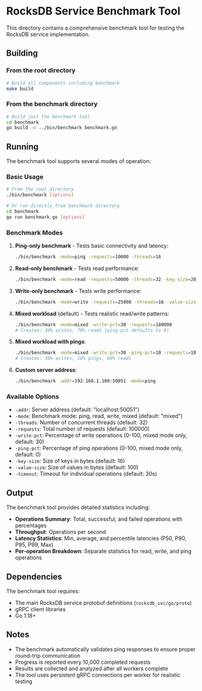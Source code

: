 # RocksDB Service Benchmark Tool

This directory contains a comprehensive benchmark tool for testing the RocksDB service implementation.

## Building

### From the root directory
```bash
# Build all components including benchmark
make build
```

### From the benchmark directory
```bash
# Build just the benchmark tool
cd benchmark
go build -o ../bin/benchmark benchmark.go
```

## Running

The benchmark tool supports several modes of operation:

### Basic Usage
```bash
# From the root directory
./bin/benchmark [options]

# Or run directly from benchmark directory
cd benchmark
go run benchmark.go [options]
```

### Benchmark Modes

1. **Ping-only benchmark** - Tests basic connectivity and latency:
   ```bash
   ./bin/benchmark -mode=ping -requests=10000 -threads=16
   ```

2. **Read-only benchmark** - Tests read performance:
   ```bash
   ./bin/benchmark -mode=read -requests=50000 -threads=32 -key-size=20
   ```

3. **Write-only benchmark** - Tests write performance:
   ```bash
   ./bin/benchmark -mode=write -requests=25000 -threads=16 -value-size=1024
   ```

4. **Mixed workload** (default) - Tests realistic read/write patterns:
   ```bash
   ./bin/benchmark -mode=mixed -write-pct=30 -requests=100000
   # Creates: 30% writes, 70% reads (ping-pct defaults to 0)
   ```

5. **Mixed workload with pings**:
   ```bash
   ./bin/benchmark -mode=mixed -write-pct=30 -ping-pct=10 -requests=100000
   # Creates: 30% writes, 10% pings, 60% reads
   ```

6. **Custom server address**:
   ```bash
   ./bin/benchmark -addr=192.168.1.100:50051 -mode=ping
   ```

### Available Options

- `-addr`: Server address (default: "localhost:50051")
- `-mode`: Benchmark mode: ping, read, write, mixed (default: "mixed")
- `-threads`: Number of concurrent threads (default: 32)
- `-requests`: Total number of requests (default: 100000)
- `-write-pct`: Percentage of write operations (0-100, mixed mode only, default: 30)
- `-ping-pct`: Percentage of ping operations (0-100, mixed mode only, default: 0)
- `-key-size`: Size of keys in bytes (default: 16)
- `-value-size`: Size of values in bytes (default: 100)
- `-timeout`: Timeout for individual operations (default: 30s)

## Output

The benchmark tool provides detailed statistics including:

- **Operations Summary**: Total, successful, and failed operations with percentages
- **Throughput**: Operations per second
- **Latency Statistics**: Min, average, and percentile latencies (P50, P90, P95, P99, Max)
- **Per-operation Breakdown**: Separate statistics for read, write, and ping operations

## Dependencies

The benchmark tool requires:
- The main RocksDB service protobuf definitions (`rocksdb_svc/go/proto`)
- gRPC client libraries
- Go 1.18+

## Notes

- The benchmark automatically validates ping responses to ensure proper round-trip communication
- Progress is reported every 10,000 completed requests
- Results are collected and analyzed after all workers complete
- The tool uses persistent gRPC connections per worker for realistic testing
